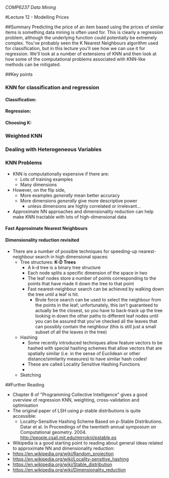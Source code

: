 *COMP6237 Data Mining*

#Lecture 12 - Modelling Prices

##Summary
Predicting the price of an item based using the prices of similar items is something data mining is often used for. This is clearly a regression problem, although the underlying function could potentially be extremely complex. You've probably seen the K Nearest Neighbours algorithm used for classification, but in this lecture you'll see how we can use it for regression. We'll look at a number of extensions of KNN and then look at how some of the computational problems associated with KNN-like methods can be mitigated.

##Key points

### KNN for classification and regression

#### Classification:

#### Regression:

#### Choosing K:

### Weighted KNN

### Dealing with Heterogeneous Variables

### KNN Problems

* KNN is computationally expensive if there are:
	- Lots of training examples
	- Many dimensions
* However, on the flip side,
	- More examples *generally* mean better accuracy
	- More dimensions *generally* give more descriptive power 
		+ unless dimensions are highly correlated or irrelevant...
* Approximate NN approaches and dimensionality reduction can help make KNN tractable with lots of high-dimensional data

#### Fast Approximate Nearest Neighbours

#### Dimensionality reduction revisited

* There are a number of possible techniques for speeding-up nearest-neighbour search in high dimensional spaces:
	- Tree structures: **K-D Trees**
		+ A k-d tree is a binary tree structure
		+ Each node splits a specific dimension of the space in two
		+ The leaf nodes store a number of points corresponding to the points that have made it down the tree to that point
		+ Fast nearest-neighbour search can be achieved by walking down the tree until a leaf is hit.
			- Brute force search can be used to select the neighbour from the points in the leaf; unfortunately, this isn’t guaranteed to actually be the closest, so you have to back-track up the tree looking in down the other paths to different leaf nodes until you can be assured that you’ve checked all the leaves that can possibly contain the neighbour (this is still just a small subset of all the leaves in the tree)
	- Hashing
		+ Some recently introduced techniques allow feature vectors to be hashed with special hashing schemes that allow vectors that are spatially similar (i.e. in the sense of Euclidean or other distance/similarity measures) to have similar hash codes!
		+ These are called Locality Sensitive Hashing Functions 
		+ 
	- Sketching

##Further Reading

* Chapter 8 of "Programming Collective Intelligence" gives a good overview of regression KNN, weighting, cross-validation and optimisation
* The original paper of LSH using p-stable distributions is quite accessible:
	* Locality-Sensitive Hashing Scheme Based on p-Stable Distributions. Datar et al. In Proceedings of the twentieth annual symposium on Computational geometry. 2004. http://people.csail.mit.edu/mirrokni/pstable.ps
* Wikipedia is a good starting point to reading about general ideas related to approximate NN and dimensionality reduction:
* https://en.wikipedia.org/wiki/Random_projection
* https://en.wikipedia.org/wiki/Locality-sensitive_hashing
* https://en.wikipedia.org/wiki/Stable_distribution
* https://en.wikipedia.org/wiki/Dimensionality_reduction

